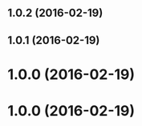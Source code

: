 <a name="1.0.2"></a>
## 1.0.2 (2016-02-19)




<a name="1.0.1"></a>
## 1.0.1 (2016-02-19)




<a name="1.0.0"></a>
# 1.0.0 (2016-02-19)




<a name="1.0.0"></a>
# 1.0.0 (2016-02-19)





